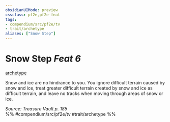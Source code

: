 ```yaml
---
obsidianUIMode: preview
cssclass: pf2e,pf2e-feat
tags:
- compendium/src/pf2e/tv
- trait/archetype
aliases: ["Snow Step"]
---
```

# Snow Step  *Feat 6*  
[archetype](rules/traits/archetype.md "Archetype Feat Trait")  


Snow and ice are no hindrance to you. You ignore difficult terrain caused by snow and ice, treat greater difficult terrain created by snow and ice as difficult terrain, and leave no tracks when moving through areas of snow or ice.

*Source: Treasure Vault p. 185*  
%% #compendium/src/pf2e/tv #trait/archetype %%